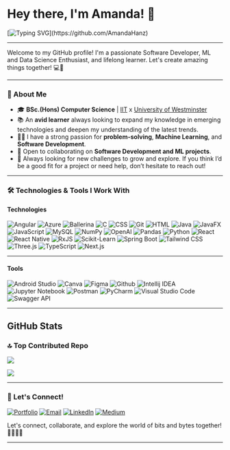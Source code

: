 # Hey there, I'm Amanda! 👋  
[![Typing SVG](https://readme-typing-svg.herokuapp.com?color=%23F7CE3E&size=24&center=true&vCenter=true&lines=Welcome+to+my+GitHub!+🚀;Passionate+Software+Developer;ML+%26+Data+Science+Enthusiast;Let's+build+something+awesome!)](https://github.com/AmandaHanz)  


---

Welcome to my GitHub profile! I'm a passionate Software Developer, ML and Data Science Enthusiast, and lifelong learner. Let's create amazing things together! 💻🚀

---

### 🌱 About Me
- 🎓 **BSc.(Hons) Computer Science** | [IIT](https://www.iit.ac.lk/) x [University of Westminster](https://www.westminster.ac.uk/)
- 📚 An **avid learner** always looking to expand my knowledge in emerging technologies and deepen my understanding of the latest trends.
- 🧑‍💻 I have a strong passion for **problem-solving**, **Machine Learning**, and **Software Development**.
- 🤝 Open to collaborating on **Software Development and ML projects**.
- 📝 Always looking for new challenges to grow and explore. If you think I’d be a good fit for a project or need help, don’t hesitate to reach out!

---

### 🛠️ Technologies & Tools I Work With

#### **Technologies**
![Angular](https://img.shields.io/badge/Angular-DD0031?style=for-the-badge&logo=angular&logoColor=white)  ![Azure](https://img.shields.io/badge/Azure-0089D6?style=for-the-badge&logo=microsoft-azure&logoColor=white)  ![Ballerina](https://img.shields.io/badge/Ballerina-FF5000?style=for-the-badge&logo=ballerina&logoColor=white)  ![C](https://img.shields.io/badge/C-A8B9CC?style=for-the-badge&logo=c&logoColor=white)  ![CSS](https://img.shields.io/badge/CSS-1572B6?style=for-the-badge&logo=css3&logoColor=white)  ![Git](https://img.shields.io/badge/Git-F05032?style=for-the-badge&logo=git&logoColor=white)  ![HTML](https://img.shields.io/badge/HTML-E34F26?style=for-the-badge&logo=html5&logoColor=white)  ![Java](https://img.shields.io/badge/Java-007396?style=for-the-badge&logo=java&logoColor=white)  ![JavaFX](https://img.shields.io/badge/JavaFX-007396?style=for-the-badge&logo=java&logoColor=white)  ![JavaScript](https://img.shields.io/badge/JavaScript-F7DF1E?style=for-the-badge&logo=javascript&logoColor=black)  ![MySQL](https://img.shields.io/badge/MySQL-4479A1?style=for-the-badge&logo=mysql&logoColor=white)  ![NumPy](https://img.shields.io/badge/NumPy-013243?style=for-the-badge&logo=numpy&logoColor=white)  ![OpenAI](https://img.shields.io/badge/OpenAI-00A9E0?style=for-the-badge&logo=openai&logoColor=white)  ![Pandas](https://img.shields.io/badge/Pandas-150458?style=for-the-badge&logo=pandas&logoColor=white)  ![Python](https://img.shields.io/badge/Python-3776AB?style=for-the-badge&logo=python&logoColor=white)  ![React](https://img.shields.io/badge/React-61DAFB?style=for-the-badge&logo=react&logoColor=black)  ![React Native](https://img.shields.io/badge/React%20Native-61DAFB?style=for-the-badge&logo=react&logoColor=black)  ![RxJS](https://img.shields.io/badge/RxJS-B7178C?style=for-the-badge&logo=reactivex&logoColor=white)  ![Scikit-Learn](https://img.shields.io/badge/Scikit%20Learn-F7931E?style=for-the-badge&logo=scikit-learn&logoColor=white)  ![Spring Boot](https://img.shields.io/badge/Spring_Boot-6DB33F?style=for-the-badge&logo=spring-boot&logoColor=white)  ![Tailwind CSS](https://img.shields.io/badge/Tailwind%20CSS-06B6D4?style=for-the-badge&logo=tailwindcss&logoColor=white)  ![Three.js](https://img.shields.io/badge/Three.js-000000?style=for-the-badge&logo=three.js&logoColor=white)  ![TypeScript](https://img.shields.io/badge/TypeScript-3178C6?style=for-the-badge&logo=typescript&logoColor=white)  ![Next.js](https://img.shields.io/badge/Next.js-000000?style=for-the-badge&logo=next.js&logoColor=white)  


---

#### **Tools**
 ![Android Studio](https://img.shields.io/badge/Android%20Studio-3DDC84?style=for-the-badge&logo=android-studio&logoColor=white)
 ![Canva](https://img.shields.io/badge/Canva-00C4CC?style=for-the-badge&logo=canva&logoColor=white)
 ![Figma](https://img.shields.io/badge/Figma-F24E1E?style=for-the-badge&logo=figma&logoColor=white)
 ![Github](https://img.shields.io/badge/GitHub-181717?style=for-the-badge&logo=github&logoColor=white)
 ![Intellij IDEA](https://img.shields.io/badge/IntelliJ%20IDEA-000000?style=for-the-badge&logo=intellij-idea&logoColor=white)
 ![Jupyter Notebook](https://img.shields.io/badge/Jupyter%20Notebook-F37626?style=for-the-badge&logo=jupyter&logoColor=white)
 ![Postman](https://img.shields.io/badge/Postman-FF6C37?style=for-the-badge&logo=postman&logoColor=white)
 ![PyCharm](https://img.shields.io/badge/PyCharm-000000?style=for-the-badge&logo=pycharm&logoColor=white)
 ![Visual Studio Code](https://img.shields.io/badge/VS%20Code-007ACC?style=for-the-badge&logo=visual-studio-code&logoColor=white)
 ![Swagger API](https://img.shields.io/badge/Swagger%20API-85EA2D?style=for-the-badge&logo=swagger&logoColor=black)

---

## GitHub Stats

### 🔝 Top Contributed Repo
![](https://github-contributor-stats.vercel.app/api?username=AmandaHanz&limit=5&theme=neon&combine_all_yearly_contributions=true)


![](https://github-readme-stats.vercel.app/api/top-langs/?username=AmandaHanz&theme=dark&hide_border=false&include_all_commits=true&count_private=false&layout=compact)

---

### 💌 Let's Connect!

[![Portfolio](https://img.shields.io/badge/Portfolio-%23000000.svg?logo=firefox&logoColor=white)](https://portfolio-amanda-hansamalis-projects.vercel.app/)  [![Email](https://img.shields.io/badge/Email-D14836.svg?logo=gmail&logoColor=white)](mailto:amandahansamali18@gmail.com)  [![LinkedIn](https://img.shields.io/badge/LinkedIn-%230077B5.svg?logo=linkedin&logoColor=white)](https://linkedin.com/in/amanda-hansamali)  [![Medium](https://img.shields.io/badge/Medium-%2312100E.svg?logo=medium&logoColor=white)](https://medium.com/@amandahansamali)  


Let's connect, collaborate, and explore the world of bits and bytes together! 👩‍💻👨‍💻

---

